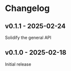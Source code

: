 # Changelog

## v0.1.1 - 2025-02-24

Solidify the general API

## v0.1.0 - 2025-02-18

Initial release
